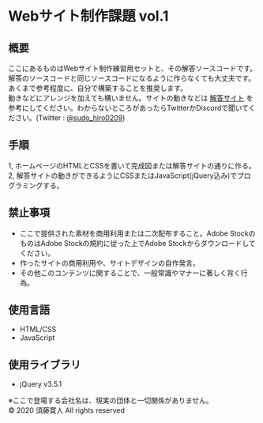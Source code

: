 Webサイト制作課題 vol.1
====

## 概要
ここにあるものはWebサイト制作練習用セットと、その解答ソースコードです。  
解答のソースコードと同じソースコードになるように作らなくても大丈夫です。あくまで参考程度に、自分で構築することを推奨します。  
動きなどにアレンジを加えても構いません。サイトの動きなどは [解答サイト](https://hiro0209.github.io/WebCreateTask-1/) を参考にしてください。わからないところがあったらTwitterかDiscordで聞いてください。(Twitter : [@sudo_hiro0209](https://twitter.com/sudo_hiro0209))

## 手順
1, ホームページのHTMLとCSSを書いて完成図または解答サイトの通りに作る。  
2, 解答サイトの動きができるようにCSSまたはJavaScript(jQuery込み)でプログラミングする。

## 禁止事項
- ここで提供された素材を商用利用または二次配布すること。Adobe StockのものはAdobe Stockの規約に従った上でAdobe Stockからダウンロードしてください。
- 作ったサイトの商用利用や、サイトデザインの自作発言。
- その他このコンテンツに関することで、一般常識やマナーに著しく背く行為。

## 使用言語
- HTML/CSS
- JavaScript

## 使用ライブラリ
- jQuery v3.5.1

※ここで登場する会社名は、現実の団体と一切関係がありません。  
© 2020 須藤寛人 All rights reserved
